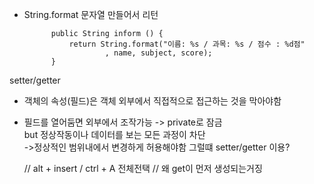 
- String.format 문자열 만들어서 리턴

            public String inform () {
                return String.format("이름: %s / 과목: %s / 점수 : %d점"
                        , name, subject, score);
            }
setter/getter
- 객체의 속성(필드)은 객체 외부에서 직접적으로 접근하는 것을 막아야함
- 필드를 열어둠면 외부에서 조작가능 -> private로 잠금  
but 정상작동이나 데이터를 보는 모든 과정이 차단  
->정상적인 범위내에서 변경하게 허용해야함 그럴떄 setter/getter 이용?  

  // alt + insert / ctrl + A 전체전택
  // 왜 get이 먼저 생성되는거징